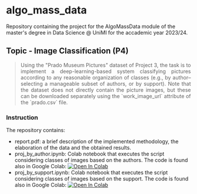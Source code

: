 # algo_mass_data
Repository containing the project for the AlgoMassData module of the master's degree in Data Science @ UniMI for the accademic year 2023/24.

## Topic - Image Classification (P4)

> <p align="justify"> Using the "Prado Museum Pictures" dataset of Project 3, the task is to implement a deep-learning-based system classifying pictures according to any reasonable organization of classes (e.g., by author–selecting a manageable subset of authors, or by support). Note that the dataset does not directly contain the picture images, but these can be downloaded separately using the `work_image_url` attribute of the `prado.csv` file. </p>

### Instruction

The repository contains:
- report.pdf: a brief description of the implemented methodology, the elaboration of the data and the obtained results.
- proj_by_author.ipynb: Colab notebook that executes the script considering classes of images based on the authors. The code is found also in Google Colab: [![Open In Colab](https://colab.research.google.com/assets/colab-badge.svg)](https://colab.research.google.com/drive/1PZKN767Q3umykUFHULIHRwboT60ygZxZ#scrollTo=v1JandxxafPs)
- proj_by_support.ipynb: Colab notebook that executes the script considering classes of images based on the support. The code is found also in Google Colab: [![Open In Colab](https://colab.research.google.com/assets/colab-badge.svg)](https://colab.research.google.com/drive/1zV1bFAUw--8TBnguqF0hxSW7DIlVNSfQ)
